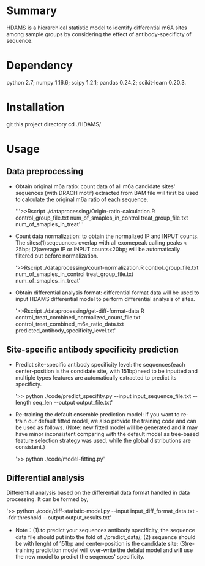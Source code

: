 # Summary 
HDAMS is a hierarchical statistic model to identify differential m6A sites among sample groups by considering the effect of antibody-specificty of sequence. 
# Dependency 
python 2.7; numpy 1.16.6; scipy 1.2.1; pandas 0.24.2; scikit-learn 0.20.3.

# Installation 
git this project directory
cd ./HDAMS/

# Usage
## Data preprocessing 
* Obtain original m6a ratio: count data of all m6a candidate sites' sequences (with DRACH motif) extracted from BAM file will first be used to calculate the original m6a ratio of each sequence.
  
  '''>>Rscript ./dataprocessing/Origin-ratio-calculation.R control_group_file.txt num_of_smaples_in_control treat_group_file.txt num_of_smaples_in_treat''' 
* Count data normalization: to obtain the normalized IP and INPUT counts. The sites:(1)seqeucnces overlap with all exomepeak calling peaks < 25bp; (2)average IP or INPUT counts<20bp; will be automatically filtered out before normalization. 
  
  '>>Rscript ./dataprocessing/count-normalization.R control_group_file.txt num_of_smaples_in_control treat_group_file.txt num_of_smaples_in_treat' 

* Obtain differential analysis format: differential format data will be used to input HDAMS differential model to perform differential analysis of sites.

  '>>Rscript ./dataprocessing/get-diff-format-data.R control_treat_combined_normalized_count_file.txt control_treat_combined_m6a_ratio_data.txt predicted_antibody_specificity_level.txt'
  
## Site-specific antibody specificity prediction
* Predict site-specific antibody specificity level: the sequences(each center-position is the condidate site, with 151bp)need to be inputted and multiple types features are automatically extracted to predict its specificty.  
  
  '>> python ./code/predict_specifity.py --input input_sequence_file.txt --length seq_len --output output_file.txt'

* Re-training the default ensemble prediction model: if you want to re-train our default fitted model, we also provide the training code and can be used as follows. (Note: new fitted model will be generated and it may have minor inconsistent comparing with the default model as tree-based feature selection strategy was used, while the global distributions are consistent.)

  '>> python ./code/model-fitting.py' 

## Differential analysis
Differential analysis based on the differential data format handled in data processing. It can be formed by,

'>> python ./code/diff-statistic-model.py --input input_diff_format_data.txt --fdr threshold --output output_results.txt'


* Note：(1).to predict your sequences antibody specificity, the sequence data file should put into the fold of ./predict_data/; (2) sequence should be with lenght of 151bp and center-position is the candidate site; (3)re-training prediction model will over-write the defalut model and will use the new model to predict the seqences' specificity. 

